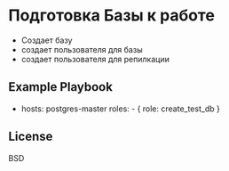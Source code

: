 Подготовка Базы к работе
=========

* Создает базу
* создает пользователя для базы
* создает пользователя для репилкации


Example Playbook
----------------

- hosts: postgres-master
  roles:
      - { role: create_test_db }

License
-------

BSD
